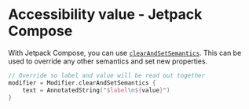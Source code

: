 # Accessibility value - Jetpack Compose

With Jetpack Compose, you can use [`clearAndSetSemantics`](https://developer.android.com/reference/kotlin/androidx/compose/ui/semantics/package-summary#(androidx.compose.ui.semantics.SemanticsPropertyReceiver).contentDescription()).
This can be used to override any other semantics and set new properties.

```kotlin
// Override so label and value will be read out together
modifier = Modifier.clearAndSetSemantics {
    text = AnnotatedString("$label\n${value}")
}
```
